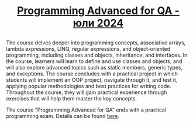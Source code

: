 # <p align="center"><a href="https://softuni.bg/trainings/4549/programming-advanced-for-qa-july-2024"> Programming Advanced for QA - юли 2024 <a/><p>

The course delves deeper into programming concepts, associative arrays, lambda expressions, LINQ, regular expressions, and object-oriented programming, including classes and objects, inheritance, and interfaces. In the course, learners will learn to define and use classes and objects, and will also explore advanced topics such as static members, generic types, and exceptions. The course concludes with a practical project in which students will implement an OOP project, navigate through it, and test it, applying popular methodologies and best practices for writing code. Throughout the course, they will gain practical experience through exercises that will help them master the key concepts.

The course "Programming Advanced for QA" ends with a practical programming exam. Details can be found [here](https://softuni.bg/qa/curriculum).
